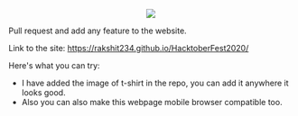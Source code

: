 <p align="center">
    <a href="https://hacktoberfest.digitalocean.com/">
    	<img src="https://hacktoberfest.digitalocean.com/assets/HF-full-logo-b05d5eb32b3f3ecc9b2240526104cf4da3187b8b61963dd9042fdc2536e4a76c.svg" >
    </a>
</p>
Pull request and add any feature to the website.

Link to the site: https://rakshit234.github.io/HacktoberFest2020/

Here's what you can try:
- I have added the image of t-shirt in the repo, you can add it anywhere it looks good.
- Also you can also make this webpage mobile browser compatible too.
